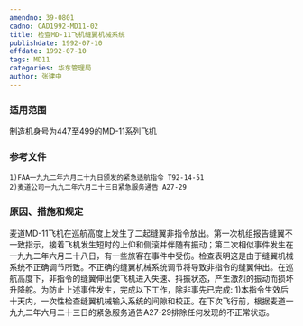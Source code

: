 ```yaml
---
amendno: 39-0801
cadno: CAD1992-MD11-02
title: 检查MD-11飞机缝翼机械系统
publishdate: 1992-07-10
effdate: 1992-07-10
tags: MD11
categories: 华东管理局
author: 张建中
---
```


### 适用范围 
制造机身号为447至499的MD-11系列飞机

<!--more-->
### 参考文件
    1)FAA一九九二年六月二十九日颁发的紧急适航指令 T92-14-51 
    2)麦道公司一九九二年六月二十三日紧急服务通告 A27-29 

### 原因、措施和规定 
麦道MD-11飞机在巡航高度上发生了二起缝翼非指令放出。第一次机组报告缝翼不一致指示，接着飞机发生短时的上仰和侧滚并伴随有振动；第二次相似事件发生在一九九二年六月二十八日，有一些旅客在事件中受伤。检查表明这是由于缝翼机械系统不正确调节所致。不正确的缝翼机械系统调节将导致非指令的缝翼伸出。在巡航高度下，非指令的缝翼伸出使飞机进入失速、抖振状态，产生激烈的振动而损坏升降舵。为防止上述事件发生，完成以下工作，除非事先已完成: 
    1)本指令生效后十天内，一次性检查缝翼机械输入系统的间隙和校正。在下次飞行前，根据麦道一九九二年六月二十三日的紧急服务通告A27-29排除任何发现的不正常状态。
